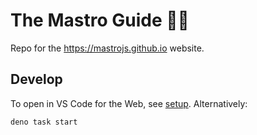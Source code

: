 # The Mastro Guide 👨‍🍳

Repo for the https://mastrojs.github.io website.


## Develop

To open in VS Code for the Web, see [setup](http://localhost:8000/guide/setup/#open-visual-studio-code-for-the-web). Alternatively:

    deno task start

